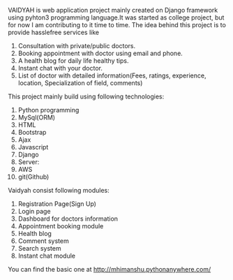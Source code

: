 VAIDYAH is web application project mainly created on Django framework using pyhton3 programming language.It was started as college 
project, but for now I am contributing to it time to time. The idea behind this project is to provide hasslefree services like
1. Consultation with private/public doctors.
2. Booking appointment with doctor using email and phone.
3. A health blog for daily life healthy tips.
4. Instant chat with your doctor.
5. List of doctor with detailed information(Fees, ratings, experience, location, Specialization of field, comments)

This project mainly build using following technologies:
1. Python programming
2. MySql(ORM)
3. HTML
4. Bootstrap
5. Ajax
6. Javascript
7. Django
8. Server:
9. AWS
10. git(Github)

Vaidyah consist following modules:
1. Registration Page(Sign Up)
2. Login page
3. Dashboard for doctors information
4. Appointment booking module
5. Health blog
6. Comment system
7. Search system
8. Instant chat module

You can find the basic one at http://mhimanshu.pythonanywhere.com/
